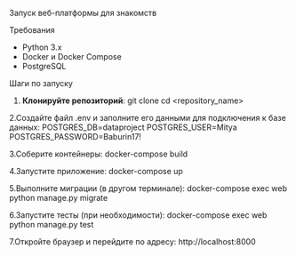 Запуск веб-платформы для знакомств

Требования
- Python 3.x
- Docker и Docker Compose
- PostgreSQL

Шаги по запуску

1. **Клонируйте репозиторий**:
git clone <URL>
cd <repository_name>

2.Создайте файл .env и заполните его данными для подключения к базе данных:
POSTGRES_DB=dataproject
POSTGRES_USER=Mitya
POSTGRES_PASSWORD=Baburin17!   

3.Соберите контейнеры:
docker-compose build

4.Запустите приложение:
docker-compose up

5.Выполните миграции (в другом терминале):
docker-compose exec web python manage.py migrate

6.Запустите тесты (при необходимости):
docker-compose exec web python manage.py test

7.Откройте браузер и перейдите по адресу:
http://localhost:8000
